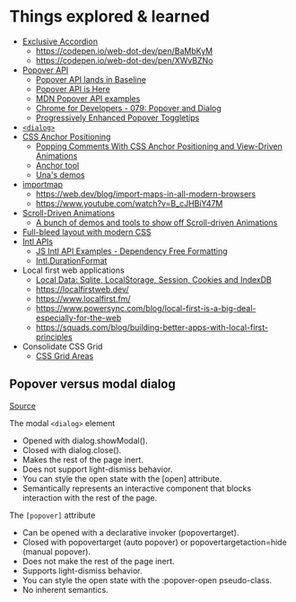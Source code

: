 # Things explored & learned

- [Exclusive Accordion](https://developer.chrome.com/docs/css-ui/exclusive-accordion)
  - https://codepen.io/web-dot-dev/pen/BaMbKyM
  - https://codepen.io/web-dot-dev/pen/XWvBZNo
- [Popover API](https://developer.mozilla.org/en-US/docs/Web/API/Popover_API)
  - [Popover API lands in Baseline](https://web.dev/blog/popover-api?hl=en)
  - [Popover API is Here](https://frontendmasters.com/blog/popover-api-is-here/)
  - [MDN Popover API examples](https://mdn.github.io/dom-examples/popover-api/)
  - [Chrome for Developers - 079: Popover and Dialog](https://www.youtube.com/watch?v=6u7EbMuxNkE)
  - [Progressively Enhanced Popover Toggletips](https://css-irl.info/progressively-enhanced-popover-toggletips)
- [`<dialog>`](https://developer.mozilla.org/en-US/docs/Web/HTML/Element/dialog)
- [CSS Anchor Positioning](https://css-tricks.com/css-anchor-positioning-guide)
  - [Popping Comments With CSS Anchor Positioning and View-Driven Animations](https://css-tricks.com/popping-comments-with-css-anchor-positioning-and-view-driven-animations)
  - [Anchor tool](https://anchor-tool.com/)
  - [Una's demos](https://codepen.io/collection/ExkRWw)
- [importmap](https://developer.mozilla.org/en-US/docs/Web/HTML/Element/script/type/importmap)
  - https://web.dev/blog/import-maps-in-all-modern-browsers
  - https://www.youtube.com/watch?v=B_cJHBiY47M
- [Scroll-Driven Animations](https://css-tricks.com/unleash-the-power-of-scroll-driven-animations/)
  - [A bunch of demos and tools to show off Scroll-driven Animations](https://scroll-driven-animations.style/)
- [Full-bleed layout with modern CSS](https://css-tip.com/full-bleed-layout)
- [Intl APIs](https://developer.mozilla.org/en-US/docs/Web/JavaScript/Reference/Global_Objects/Intl)
  - [JS Intl API Examples - Dependency Free Formatting](https://www.youtube.com/watch?v=DyHXvcX0BGQ)
  - [Intl.DurationFormat](https://developer.mozilla.org/en-US/docs/Web/JavaScript/Reference/Global_Objects/Intl/DurationFormat)
- Local first web applications
  - [Local Data: Sqlite, LocalStorage, Session, Cookies and IndexDB](https://www.youtube.com/watch?v=VzUHeLsJOrs)
  - https://localfirstweb.dev/
  - https://www.localfirst.fm/
  - https://www.powersync.com/blog/local-first-is-a-big-deal-especially-for-the-web
  - https://squads.com/blog/building-better-apps-with-local-first-principles
- Consolidate CSS Grid
  - [CSS Grid Areas](https://ishadeed.com/article/css-grid-area)

## Popover versus modal dialog

[Source](https://web.dev/blog/popover-api?hl=en#popover_versus_modal_dialog)

The modal `<dialog>` element

- Opened with dialog.showModal().
- Closed with dialog.close().
- Makes the rest of the page inert.
- Does not support light-dismiss behavior.
- You can style the open state with the [open] attribute.
- Semantically represents an interactive component that blocks interaction with the rest of the page.

The `[popover]` attribute

- Can be opened with a declarative invoker (popovertarget).
- Closed with popovertarget (auto popover) or popovertargetaction=hide (manual popover).
- Does not make the rest of the page inert.
- Supports light-dismiss behavior.
- You can style the open state with the :popover-open pseudo-class.
- No inherent semantics.
